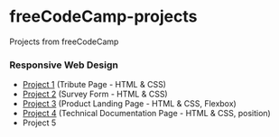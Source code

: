 # freeCodeCamp-projects
Projects from freeCodeCamp

### Responsive Web Design
- [Project 1](https://chiarastef.github.io/freeCodeCamp-projects/responsive-web-design/project-1/) (Tribute Page - HTML & CSS)
- [Project 2](https://chiarastef.github.io/freeCodeCamp-projects/responsive-web-design/project-2/) (Survey Form - HTML & CSS)
- [Project 3](https://chiarastef.github.io/freeCodeCamp-projects/responsive-web-design/project-3/) (Product Landing Page - HTML & CSS, Flexbox)
- [Project 4](https://chiarastef.github.io/freeCodeCamp-projects/responsive-web-design/project-4/) (Technical Documentation Page - HTML & CSS, position)
- Project 5
